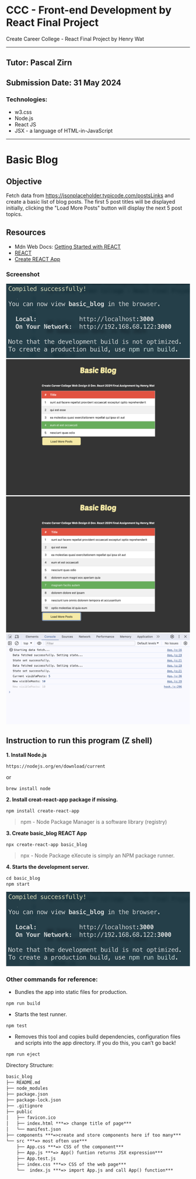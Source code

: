 # CCC - Front-end Development by React Final Project
<p>Create Career College - React Final Project by Henry Wat</p>

---

## Tutor: Pascal Zirn
## Submission Date: 31 May 2024

### Technologies:
- w3.css
- Node.js
- React JS
- JSX - a language of HTML-in-JavaScript
---

# Basic Blog

## Objective
Fetch data from https://jsonplaceholder.typicode.com/postsLinks and create a basic list of blog posts. The first 5 post titles will be displayed initially, clicking the "Load More Posts" button will display the next 5 post topics.

## Resources
- Mdn Web Docs: [Getting Started with REACT](https://developer.mozilla.org/en-US/docs/Learn/Tools_and_testing/Client-side_JavaScript_frameworks/React_getting_started)
- [REACT](https://react.dev/)
- [Create REACT App](https://create-react-app.dev/)

### Screenshot
![Compile Successfully](/screen/screen3.png)
![Index Page](/screen/screen1.png)
![Load More Posts](/screen/screen2.png)
![Console](/screen/screen4.png)

## Instruction to run this program (Z shell)

**1. Install Node.js**
```
https://nodejs.org/en/download/current
```
or
```
brew install node
```

**2. Install creat-react-app package if missing.**
```
npm install create-react-app
```
>npm - Node Package Manager is a software library (registry)

**3. Create basic_blog REACT App**
```
npx create-react-app basic_blog
```
>npx - Node Package eXecute is simply an NPM package runner.

**4. Starts the development server.**
```
cd basic_blog
npm start
```
![start successfully](/screen/screen3.png)

### Other commands for reference:
- Bundles the app into static files for production.
```
npm run build
```
- Starts the test runner.
```
npm test
```
- Removes this tool and copies build dependencies, configuration files and scripts into the app directory. If you do this, you can’t go back!
```
npm run eject
```

Directory Structure:
```
basic_blog
├── README.md
├── node_modules
├── package.json
├── package-lock.json
├── .gitignore
├── public
│   ├── favicon.ico
│   ├── index.html ***=> change title of page***
│   └── manifest.json
├── components ***=>create and store components here if too many***
└── src ***=> most often use***
    ├── App.css ***=> CSS of the component***
    ├── App.js ***=> App() funtion returns JSX expression***
    ├── App.test.js
    ├── index.css ***=> CSS of the web page***
    └──  index.js ***=> import App.js and call App() function***
```